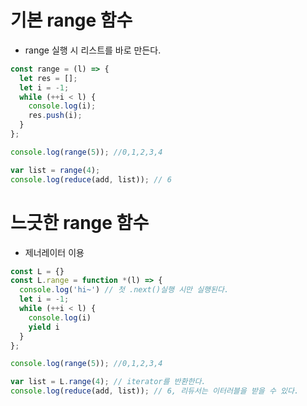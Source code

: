 # 기본 range 함수

- range 실행 시 리스트를 바로 만든다.

```javascript
const range = (l) => {
  let res = [];
  let i = -1;
  while (++i < l) {
    console.log(i);
    res.push(i);
  }
};

console.log(range(5)); //0,1,2,3,4

var list = range(4);
console.log(reduce(add, list)); // 6
```

# 느긋한 range 함수

- 제너레이터 이용

```javascript
const L = {}
const L.range = function *(l) => {
  console.log('hi~') // 첫 .next()실행 시만 실행된다.
  let i = -1;
  while (++i < l) {
    console.log(i)
    yield i
  }
};

console.log(range(5)); //0,1,2,3,4

var list = L.range(4); // iterator를 반환한다.
console.log(reduce(add, list)); // 6, 리듀서는 이터러블을 받을 수 있다.
```
